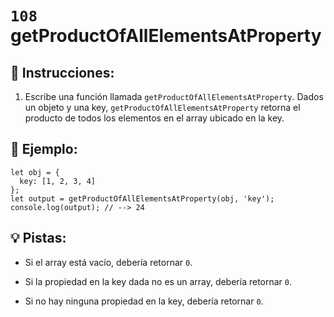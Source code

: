 # `108` getProductOfAllElementsAtProperty

## 📝 Instrucciones:

1. Escribe una función llamada `getProductOfAllElementsAtProperty`. Dados un objeto y una key, `getProductOfAllElementsAtProperty` retorna el producto de todos los elementos en el array ubicado en la key.

## 📎 Ejemplo:

```Js
let obj = {
  key: [1, 2, 3, 4]
};
let output = getProductOfAllElementsAtProperty(obj, 'key');
console.log(output); // --> 24
```

## 💡 Pistas:

+ Si el array está vacío, debería retornar `0`.

+ Si la propiedad en la key dada no es un array, debería retornar `0`.

+ Si no hay ninguna propiedad en la key, debería retornar `0`.

